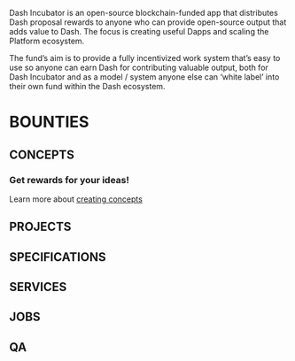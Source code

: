 <script>
        
        $(document).ready(async function () {
        //console.log('board id index', boardId);
        $('#loading-data').show();
        
        try{
        let data = await getTrelloAllData();
        $('#loading-data').hide();
        let lists = transformTrelloData(data);
        //parse data to html tables & display
        $('#list_project').append(listToTable('project', 'Project', lists.project));
        $('#list_spec').append(listToTable('spec', 'Specification', lists.spec));
        $('#list_service').append(listToTable('service', 'Service', lists.service));
        $('#list_job').append(listToTable('job', 'Job', lists.job));
        $('#list_qa').append(listToTable('qa', 'QA', lists.qa));
        }
        catch(e){
                $('#loading-data').css("background-color","red");
                $('#loading-data').text(`There was an error loading the data: ${e}`);
                $('#loading-data').show();
        }

});
</script>
<p>Dash Incubator is an open-source blockchain-funded app that distributes Dash proposal rewards to anyone who can provide open-source output that adds value to Dash. The  focus is creating useful Dapps and scaling the Platform ecosystem.
</p>
<p>
The fund’s aim is to provide a fully incentivized work system that’s easy to use so anyone can earn Dash for contributing valuable output, both for Dash Incubator and as a model / system anyone else can ‘white label’ into their own fund within the Dash ecosystem.
</p>

<div id="bounty-header">
<h1>BOUNTIES</h1>
</div>


## CONCEPTS
<div id="concept-info">
<h3>Get rewards for your ideas!</h3>
Learn more about <a href="rules.html#31-concepts">creating concepts</a>
</div>
<div id="loading-data" style="display:none;">Loading data...</div>

## PROJECTS

<div id="list_project"></div>

## SPECIFICATIONS

<div id="list_spec"></div>

## SERVICES

<div id="list_service"></div>

## JOBS

<div id="list_job"></div>

## QA

<div id="list_qa"></div>
